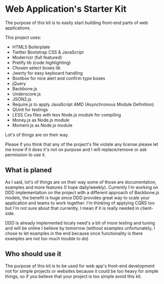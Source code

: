 Web Application's Starter Kit
=============================

The purpose of this kit is to easily start building front-end parts of web applications.

This project uses:

* HTML5 Boilerplate
* Twitter Bootstrap CSS & JavaScript
* Modernizr (full featured)
* Pretify lib (code highlighting)
* Chosen select boxes lib
* Jwerty for easy keyboard handling
* Bootbox for nice alert and confirm type boxes
* jQuery
* Backbone.js
* Underscore.js
* JSON2.js
* Require.js to apply JavaScript AMD (Asynchronous Module Definition)
* QUnit for testings
* LESS Css files with less Node.js module for compiling
* Money.js as Node.js module
* Moment.js as Node.js module


Lot's of things are on their way.

Please if you think that any of the project's file violate any license please let me know if it does it's not on purpose and I will replace/remove or ask permission to use it.


What is planed
--------------
As I said, lot's of things are on their way some of those are documentation, examples and more features (I hope daily/weekly). 
Currently I'm working on DDD implementation on the project with a different approach of Backbone.js models, the benefit is huge since DDD provides great way to scale your application and teams to work together.
I'm thinking of applying CQRS too but I'm not sure about that currently, I mean if it is really needed in client-side.

DDD is already implemented localy need's a bit of more testing and tuning and will be online I believe by tomorrow (without examples unfortunately, I chose to let examples in the end because once functionality is there examples are not too much trouble to do)

Who should use it
-----------------

The purpose of this kit is to be used for web app's front-end development not for simple projects or websites because it could be too heavy for simple things, so if you believe that your project is too simple avoid this kit.